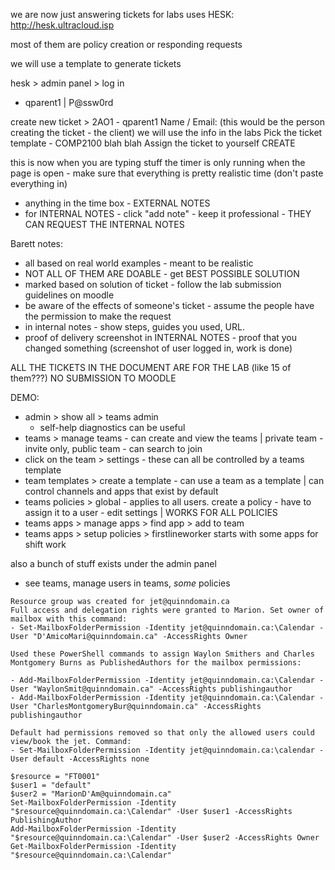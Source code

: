 we are now just answering tickets for labs
uses HESK: http://hesk.ultracloud.isp


most of them are policy creation or responding requests

we will use a template to generate tickets

hesk > admin panel > log in
- qparent1 | P@ssw0rd

create new ticket > 2AO1 - qparent1
Name / Email: (this would be the person creating the ticket - the client) we will use the info in the labs
Pick the ticket template - COMP2100 blah blah
Assign the ticket to yourself
CREATE

this is now when you are typing stuff
the timer is only running when the page is open - make sure that everything is pretty realistic time (don't paste everything in)
- anything in the time box - EXTERNAL NOTES
- for INTERNAL NOTES - click "add note" - keep it professional - THEY CAN REQUEST THE INTERNAL NOTES

Barett notes:
- all based on real world examples - meant to be realistic
- NOT ALL OF THEM ARE DOABLE - get BEST POSSIBLE SOLUTION
- marked based on solution of ticket - follow the lab submission guidelines on moodle
- be aware of the effects of someone's ticket - assume the people have the permission to make the request
- in internal notes - show steps, guides you used, URL.
- proof of delivery screenshot in INTERNAL NOTES - proof that you changed something (screenshot of user logged in, work is done)

ALL THE TICKETS IN THE DOCUMENT ARE FOR THE LAB (like 15 of them???)
NO SUBMISSION TO MOODLE

DEMO:
- admin > show all > teams admin
	- self-help diagnostics can be useful
- teams > manage teams - can create and view the teams | private team - invite only, public team - can search to join
- click on the team > settings - these can all be controlled by a teams template
- team templates > create a template - can use a team as a template | can control channels and apps that exist by default
- teams policies > global - applies to all users. create a policy - have to assign it to a user - edit settings | WORKS FOR ALL POLICIES
- teams apps > manage apps > find app > add to team
- teams apps > setup policies > firstlineworker starts with some apps for shift work

also a bunch of stuff exists under the admin panel
- see teams, manage users in teams, *some* policies 







```TICKET-1
Resource group was created for jet@quinndomain.ca
Full access and delegation rights were granted to Marion. Set owner of mailbox with this command:
- Set-MailboxFolderPermission -Identity jet@quinndomain.ca:\Calendar -User "D'AmicoMari@quinndomain.ca" -AccessRights Owner

Used these PowerShell commands to assign Waylon Smithers and Charles Montgomery Burns as PublishedAuthors for the mailbox permissions: 

- Add-MailboxFolderPermission -Identity jet@quinndomain.ca:\Calendar -User "WaylonSmit@quinndomain.ca" -AccessRights publishingauthor
- Add-MailboxFolderPermission -Identity jet@quinndomain.ca:\Calendar -User "CharlesMontgomeryBur@quinndomain.ca" -AccessRights publishingauthor

Default had permissions removed so that only the allowed users could view/book the jet. Command:
- Set-MailboxFolderPermission -Identity jet@quinndomain.ca:\calendar -User default -AccessRights none
```

```TICKET-2
$resource = "FT0001"
$user1 = "default"
$user2 = "MarionD'Am@quinndomain.ca"
Set-MailboxFolderPermission -Identity "$resource@quinndomain.ca:\Calendar" -User $user1 -AccessRights PublishingAuthor
Add-MailboxFolderPermission -Identity "$resource@quinndomain.ca:\Calendar" -User $user2 -AccessRights Owner
Get-MailboxFolderPermission -Identity "$resource@quinndomain.ca:\Calendar"
```

